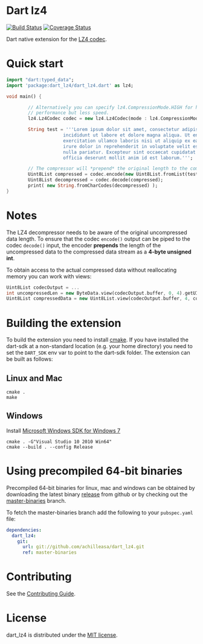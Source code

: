 # Dart lz4

[![Build Status](https://drone.io/github.com/achilleasa/dart_lz4/status.png)](https://drone.io/github.com/achilleasa/dart_lz4/latest)
[![Coverage Status](https://coveralls.io/repos/achilleasa/dart_lz4/badge.svg)](https://coveralls.io/r/achilleasa/dart_lz4)

Dart native extension for the [LZ4 codec](https://github.com/Cyan4973/lz4).

# Quick start

```dart
import "dart:typed_data";
import 'package:dart_lz4/dart_lz4.dart' as lz4;

void main() {

        // Alternatively you can specify lz4.CompressionMode.HIGH for higher
        // performance but less speed.
        lz4.Lz4Codec codec = new lz4.Lz4Codec(mode : lz4.CompressionMode.FAST);

        String test = '''Lorem ipsum dolor sit amet, consectetur adipiscing elit, sed do eiusmod tempor
                     incididunt ut labore et dolore magna aliqua. Ut enim ad minim veniam, quis nostrud
                     exercitation ullamco laboris nisi ut aliquip ex ea commodo consequat. Duis aute
                     irure dolor in reprehenderit in voluptate velit esse cillum dolore eu fugiat
                     nulla pariatur. Excepteur sint occaecat cupidatat non proident, sunt in culpa qui
                     officia deserunt mollit anim id est laborum.''';

        // The compressor will *prepend* the original length to the compressed stream output
        Uint8List compressed = codec.encode(new Uint8List.fromList(test.codeUnits));
        Uint8List decompressed = codec.decode(compressed);
        print( new String.fromCharCodes(decompressed) );
}
```

# Notes

The LZ4 decompressor needs to be aware of the original uncompressed data length. To ensure that
the codec ```encode()``` output can be piped to the codec ```decode()``` input, the encoder **prepends** the length
of the uncompressed data to the compressed data stream as a **4-byte unsigned int**.

To obtain access to the actual compressed data without reallocating memory you can work with views:

```dart
Uint8List codecOutput = ...
int uncompressedLen = new ByteData.view(codecOutput.buffer, 0, 4).getUInt32(0);
Uint8List compressedData = new Uint8List.view(codecOutput.buffer, 4, codecOutput.lengthInBytes - 4);
```

# Building the extension

To build the extension you need to install [cmake](http://www.cmake.org/). If you have installed the
dart-sdk at a non-standard location (e.g. your home directory) you need to set the ```DART_SDK``` env
var to point to the dart-sdk folder. The extension can be built as follows:

## Linux and Mac
```
cmake .
make
```

## Windows

Install [Microsoft Windows SDK for Windows 7](http://www.microsoft.com/en-us/download/details.aspx?id=8279)

```
cmake . -G"Visual Studio 10 2010 Win64"
cmake --build . --config Release
```

# Using precompiled 64-bit binaries

Precompiled 64-bit binaries for linux, mac and windows can be obtained by downloading
the latest binary [release](https://github.com/achilleasa/dart_lz4/releases/latest) from github or by checking out the [master-binaries](https://github.com/achilleasa/dart_lz4/tree/master-binaries) branch.

To fetch the  master-binaries branch add the following to your ```pubspec.yaml``` file:

```yaml
dependencies:
  dart_lz4:
    git:
      url: git://github.com/achilleasa/dart_lz4.git
      ref: master-binaries
```

# Contributing

See the [Contributing Guide](https://github.com/achilleasa/dart_lz4/blob/master/CONTRIBUTING.md).


# License

dart\_lz4 is distributed under the [MIT license](https://github.com/achilleasa/dart_lz4/blob/master/LICENSE).
